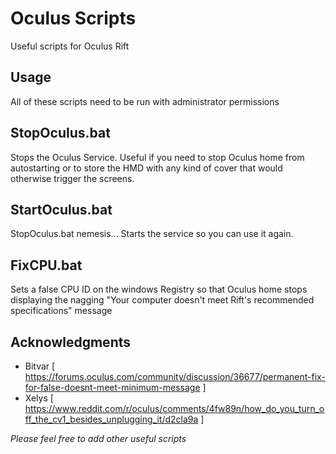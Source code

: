 # Oculus Scripts
Useful scripts for Oculus Rift

## Usage
All of these scripts need to be run with administrator permissions

## StopOculus.bat

Stops the Oculus Service. Useful if you need to stop Oculus home from autostarting or to store the HMD with any kind of cover that would otherwise trigger the screens.

## StartOculus.bat

StopOculus.bat nemesis... Starts the service so you can use it again.

## FixCPU.bat

Sets a false CPU ID on the windows Registry so that Oculus home stops displaying the nagging "Your computer doesn't meet Rift's recommended specifications" message

## Acknowledgments
 - Bitvar [ https://forums.oculus.com/community/discussion/36677/permanent-fix-for-false-doesnt-meet-minimum-message ]
 - Xelys [ https://www.reddit.com/r/oculus/comments/4fw89n/how_do_you_turn_off_the_cv1_besides_unplugging_it/d2cla9a ]
 
*Please feel free to add other useful scripts*
